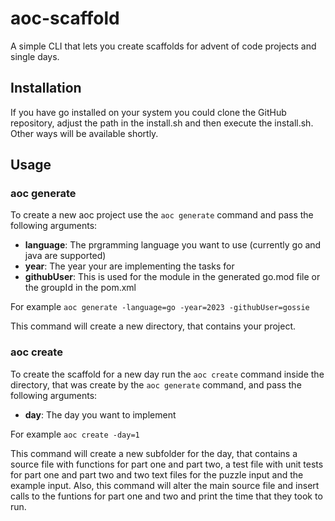 # aoc-scaffold
A simple CLI that lets you create scaffolds for advent of code projects and single days.

## Installation

If you have go installed on your system you could clone the GitHub repository, adjust the path in the install.sh and then execute the install.sh.
Other ways will be available shortly.

## Usage

### aoc generate

To create a new aoc project use the `aoc generate` command and pass the following arguments:
* **language**: The prgramming language you want to use (currently go and java are supported)
* **year**: The year your are implementing the tasks for
* **githubUser**: This is used for the module in the generated go.mod file or the groupId in the pom.xml

For example `aoc generate -language=go -year=2023 -githubUser=gossie`

This command will create a new directory, that contains your project.

### aoc create

To create the scaffold for a new day run the `aoc create` command inside the directory, that was create by the `aoc generate` command, and pass the following arguments:
* **day**: The day you want to implement

For example `aoc create -day=1`

This command will create a new subfolder for the day, that contains a source file with functions for part one and part two, a test file with unit tests for part one and part two and two text files for the puzzle input and the example input. Also, this command will alter the main source file and insert calls to the funtions for part one and two and print the time that they took to run.
